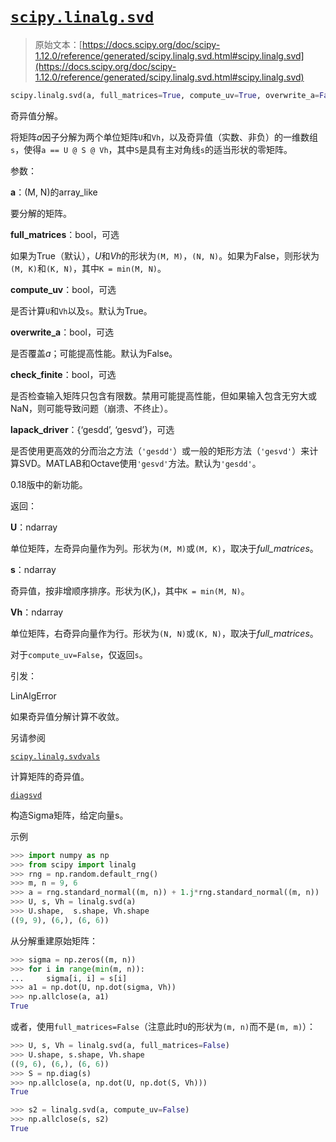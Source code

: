 # [`scipy.linalg.svd`](https://docs.scipy.org/doc/scipy-1.12.0/reference/generated/scipy.linalg.svd.html#scipy.linalg.svd)

> 原始文本：[https://docs.scipy.org/doc/scipy-1.12.0/reference/generated/scipy.linalg.svd.html#scipy.linalg.svd](https://docs.scipy.org/doc/scipy-1.12.0/reference/generated/scipy.linalg.svd.html#scipy.linalg.svd)

```py
scipy.linalg.svd(a, full_matrices=True, compute_uv=True, overwrite_a=False, check_finite=True, lapack_driver='gesdd')
```

奇异值分解。

将矩阵*a*因子分解为两个单位矩阵`U`和`Vh`，以及奇异值（实数、非负）的一维数组`s`，使得`a == U @ S @ Vh`，其中`S`是具有主对角线`s`的适当形状的零矩阵。

参数：

**a**：(M, N)的array_like

要分解的矩阵。

**full_matrices**：bool，可选

如果为True（默认），*U*和*Vh*的形状为`(M, M)`，`(N, N)`。如果为False，则形状为`(M, K)`和`(K, N)`，其中`K = min(M, N)`。

**compute_uv**：bool，可选

是否计算`U`和`Vh`以及`s`。默认为True。

**overwrite_a**：bool，可选

是否覆盖*a*；可能提高性能。默认为False。

**check_finite**：bool，可选

是否检查输入矩阵只包含有限数。禁用可能提高性能，但如果输入包含无穷大或NaN，则可能导致问题（崩溃、不终止）。

**lapack_driver**：{‘gesdd’, ‘gesvd’}，可选

是否使用更高效的分而治之方法（`'gesdd'`）或一般的矩形方法（`'gesvd'`）来计算SVD。MATLAB和Octave使用`'gesvd'`方法。默认为`'gesdd'`。

0.18版中的新功能。

返回：

**U**：ndarray

单位矩阵，左奇异向量作为列。形状为`(M, M)`或`(M, K)`，取决于*full_matrices*。

**s**：ndarray

奇异值，按非增顺序排序。形状为(K,)，其中`K = min(M, N)`。

**Vh**：ndarray

单位矩阵，右奇异向量作为行。形状为`(N, N)`或`(K, N)`，取决于*full_matrices*。

对于`compute_uv=False`，仅返回`s`。

引发：

LinAlgError

如果奇异值分解计算不收敛。

另请参阅

[`scipy.linalg.svdvals`](https://docs.scipy.org/doc/scipy-1.12.0/reference/generated/scipy.linalg.svdvals.html#scipy.linalg.svdvals "scipy.linalg.svdvals")

计算矩阵的奇异值。

[`diagsvd`](https://docs.scipy.org/doc/scipy-1.12.0/reference/generated/scipy.linalg.diagsvd.html#scipy.linalg.diagsvd "scipy.linalg.diagsvd")

构造Sigma矩阵，给定向量s。

示例

```py
>>> import numpy as np
>>> from scipy import linalg
>>> rng = np.random.default_rng()
>>> m, n = 9, 6
>>> a = rng.standard_normal((m, n)) + 1.j*rng.standard_normal((m, n))
>>> U, s, Vh = linalg.svd(a)
>>> U.shape,  s.shape, Vh.shape
((9, 9), (6,), (6, 6)) 
```

从分解重建原始矩阵：

```py
>>> sigma = np.zeros((m, n))
>>> for i in range(min(m, n)):
...     sigma[i, i] = s[i]
>>> a1 = np.dot(U, np.dot(sigma, Vh))
>>> np.allclose(a, a1)
True 
```

或者，使用`full_matrices=False`（注意此时`U`的形状为`(m, n)`而不是`(m, m)`）：

```py
>>> U, s, Vh = linalg.svd(a, full_matrices=False)
>>> U.shape, s.shape, Vh.shape
((9, 6), (6,), (6, 6))
>>> S = np.diag(s)
>>> np.allclose(a, np.dot(U, np.dot(S, Vh)))
True 
```

```py
>>> s2 = linalg.svd(a, compute_uv=False)
>>> np.allclose(s, s2)
True 
```
